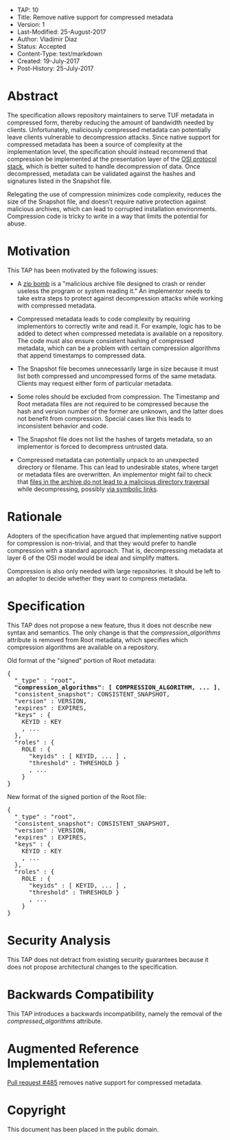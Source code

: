 * TAP: 10
* Title: Remove native support for compressed metadata
* Version: 1
* Last-Modified: 25-August-2017
* Author: Vladimir Diaz
* Status: Accepted
* Content-Type: text/markdown
* Created: 19-July-2017
* Post-History: 25-July-2017

# Abstract

The specification allows repository maintainers to serve TUF metadata in
compressed form, thereby reducing the amount of bandwidth needed by clients.
Unfortunately, maliciously compressed metadata can potentially leave clients
vulnerable to decompression attacks.  Since native support for compressed
metadata has been a source of complexity at the implementation level, the
specification should instead recommend that compression be implemented at the
presentation layer of the [OSI protocol
stack](https://en.wikipedia.org/wiki/OSI_protocols), which is better suited to
handle decompression of data.  Once decompressed, metadata can be validated
against the hashes and signatures listed in the Snapshot file.

Relegating the use of compression minimizes code complexity, reduces the size
of the Snapshot file, and doesn't require native protection against malicious
archives, which can lead to corrupted installation environments.  Compression
code is tricky to write in a way that limits the potential for abuse.

# Motivation

This TAP has been motivated by the following issues:

* A [zip bomb](https://en.wikipedia.org/wiki/Zip_bomb) is a "malicious archive
file designed to crash or render useless the program or system reading it."  An
implementor needs to take extra steps to protect against decompression
attacks while working with compressed metadata.

* Compressed metadata leads to code complexity by requiring implementors to
correctly write and read it.  For example, logic has to be added to detect when
compressed metedata is available on a repository.  The code must also ensure
consistent hashing of compressed metadata, which can be a problem with certain
compression algorithms that append timestamps to compressed data.

* The Snapshot file becomes unnecessarily large in size because it must list
both compressed and uncompressed forms of the same metadata.  Clients may
request either form of particular metadata.

* Some roles should be excluded from compression.  The Timestamp and Root
metadata files are not required to be compressed because the hash and version
number of the former are unknown, and the latter does not benefit from
compression.  Special cases like this leads to inconsistent behavior and
code.

* The Snapshot file does not list the hashes of targets metadata, so an
implementor is forced to decompress untrusted data.

* Compressed metadata can potentially unpack to an unexpected directory
or filename.  This can lead to undesirable states, where target or metadata
files are overwritten.  An implementor might fail to check that [files in the
archive do not lead to a malicious directory
traversal](https://www.exploit-db.com/exploits/39680/) while decompressing,
possibly [via
symbolic links](https://bugs.debian.org/cgi-bin/bugreport.cgi?bug=774660).

# Rationale

Adopters of the specification have argued that implementing native support for
compression is non-trivial, and that they would prefer to handle compression
with a standard approach.  That is, decompressing metadata at layer 6 of the
OSI model would be ideal and simplify matters.

Compression is also only needed with large repositories.  It should be left
to an adopter to decide whether they want to compress metadata.

# Specification

This TAP does not propose a new feature, thus it does not describe new
syntax and semantics.  The only change is that the *compression_algorithms*
attribute is removed from Root metadata, which specifies which compression
algorithms are available on a repository.

Old format of the "signed" portion of Root metadata:

<pre>
{
  "_type" : "root",
  <b>"compression_algorithms"</b>: <b>[ COMPRESSION_ALGORITHM, ... ]</b>,
  "consistent_snapshot": CONSISTENT_SNAPSHOT,
  "version" : VERSION,
  "expires" : EXPIRES,
  "keys" : {
    KEYID : KEY
    , ...
  },
  "roles" : {
    ROLE : {
      "keyids" : [ KEYID, ... ] ,
      "threshold" : THRESHOLD }
      , ...
    }
}
</pre>

New format of the signed portion of the Root file:

<pre>
{
  "_type" : "root",
  "consistent_snapshot": CONSISTENT_SNAPSHOT,
  "version" : VERSION,
  "expires" : EXPIRES,
  "keys" : {
    KEYID : KEY
    , ...
  },
  "roles" : {
    ROLE : {
      "keyids" : [ KEYID, ... ] ,
      "threshold" : THRESHOLD }
      , ...
    }
}
</pre>

# Security Analysis

This TAP does not detract from existing security guarantees because it does not
propose architectural changes to the specification.

# Backwards Compatibility

This TAP introduces a backwards incompatibility, namely the removal
of the *compressed_algorithms* attribute.

# Augmented Reference Implementation

[Pull request #485](https://github.com/theupdateframework/tuf/pull/485) removes native support for compressed metadata.

# Copyright

This document has been placed in the public domain.
